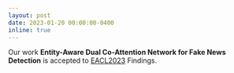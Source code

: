 ```yaml
---
layout: post
date: 2023-01-20 00:00:00-0400
inline: true
---
```


Our work **Entity-Aware Dual Co-Attention Network for Fake News Detection** is accepted to [EACL2023](https://2023.eacl.org) Findings.
